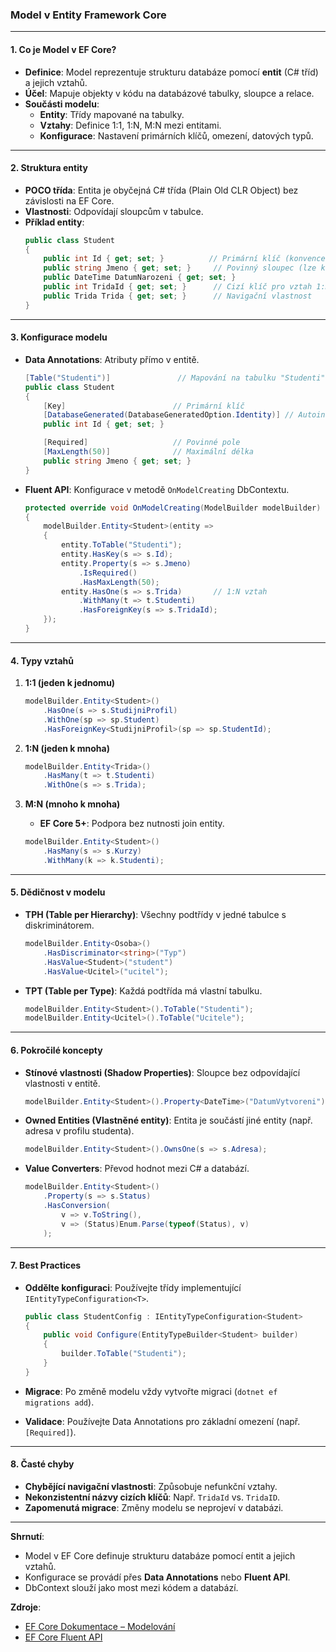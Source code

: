 
### Model v Entity Framework Core

---

#### **1. Co je Model v EF Core?**  

- **Definice**: Model reprezentuje strukturu databáze pomocí **entit** (C# tříd) a jejich vztahů.  
- **Účel**: Mapuje objekty v kódu na databázové tabulky, sloupce a relace.  
- **Součásti modelu**:  
  - **Entity**: Třídy mapované na tabulky.  
  - **Vztahy**: Definice 1:1, 1:N, M:N mezi entitami.  
  - **Konfigurace**: Nastavení primárních klíčů, omezení, datových typů.  

---

#### **2. Struktura entity**  

- **POCO třída**: Entita je obyčejná C# třída (Plain Old CLR Object) bez závislosti na EF Core.  
- **Vlastnosti**: Odpovídají sloupcům v tabulce.  
- **Příklad entity**:  
  ```csharp
  public class Student
  {
      public int Id { get; set; }          // Primární klíč (konvence)
      public string Jmeno { get; set; }     // Povinný sloupec (lze konfigurovat)
      public DateTime DatumNarozeni { get; set; }
      public int TridaId { get; set; }      // Cizí klíč pro vztah 1:N
      public Trida Trida { get; set; }      // Navigační vlastnost
  }
  ```

---

#### **3. Konfigurace modelu**  

- **Data Annotations**: Atributy přímo v entitě.  
  ```csharp
  [Table("Studenti")]               // Mapování na tabulku "Studenti"
  public class Student
  {
      [Key]                        // Primární klíč
      [DatabaseGenerated(DatabaseGeneratedOption.Identity)] // Autoinkrement
      public int Id { get; set; }

      [Required]                   // Povinné pole
      [MaxLength(50)]              // Maximální délka
      public string Jmeno { get; set; }
  }
  ```

- **Fluent API**: Konfigurace v metodě `OnModelCreating` DbContextu.  
  ```csharp
  protected override void OnModelCreating(ModelBuilder modelBuilder)
  {
      modelBuilder.Entity<Student>(entity =>
      {
          entity.ToTable("Studenti");
          entity.HasKey(s => s.Id);
          entity.Property(s => s.Jmeno)
              .IsRequired()
              .HasMaxLength(50);
          entity.HasOne(s => s.Trida)       // 1:N vztah
              .WithMany(t => t.Studenti)
              .HasForeignKey(s => s.TridaId);
      });
  }
  ```

---

#### **4. Typy vztahů**  

1. **1:1 (jeden k jednomu)**  
   ```csharp
   modelBuilder.Entity<Student>()
       .HasOne(s => s.StudijniProfil)
       .WithOne(sp => sp.Student)
       .HasForeignKey<StudijniProfil>(sp => sp.StudentId);
   ```

2. **1:N (jeden k mnoha)**  
   ```csharp
   modelBuilder.Entity<Trida>()
       .HasMany(t => t.Studenti)
       .WithOne(s => s.Trida);
   ```

3. **M:N (mnoho k mnoha)**  
   - **EF Core 5+**: Podpora bez nutnosti join entity.  
   ```csharp
   modelBuilder.Entity<Student>()
       .HasMany(s => s.Kurzy)
       .WithMany(k => k.Studenti);
   ```

---

#### **5. Dědičnost v modelu**  

- **TPH (Table per Hierarchy)**: Všechny podtřídy v jedné tabulce s diskriminátorem.  
  ```csharp
  modelBuilder.Entity<Osoba>()
      .HasDiscriminator<string>("Typ")
      .HasValue<Student>("student")
      .HasValue<Ucitel>("ucitel");
  ```

- **TPT (Table per Type)**: Každá podtřída má vlastní tabulku.  
  ```csharp
  modelBuilder.Entity<Student>().ToTable("Studenti");
  modelBuilder.Entity<Ucitel>().ToTable("Ucitele");
  ```

---

#### **6. Pokročilé koncepty**  

- **Stínové vlastnosti (Shadow Properties)**: Sloupce bez odpovídající vlastnosti v entitě.  
  ```csharp
  modelBuilder.Entity<Student>().Property<DateTime>("DatumVytvoreni");
  ```

- **Owned Entities (Vlastněné entity)**: Entita je součástí jiné entity (např. adresa v profilu studenta).  
  ```csharp
  modelBuilder.Entity<Student>().OwnsOne(s => s.Adresa);
  ```

- **Value Converters**: Převod hodnot mezi C# a databází.  
  ```csharp
  modelBuilder.Entity<Student>()
      .Property(s => s.Status)
      .HasConversion(
          v => v.ToString(),
          v => (Status)Enum.Parse(typeof(Status), v)
      );
  ```

---

#### **7. Best Practices**  

- **Oddělte konfiguraci**: Používejte třídy implementující `IEntityTypeConfiguration<T>`.  
  ```csharp
  public class StudentConfig : IEntityTypeConfiguration<Student>
  {
      public void Configure(EntityTypeBuilder<Student> builder)
      {
          builder.ToTable("Studenti");
      }
  }
  ```

- **Migrace**: Po změně modelu vždy vytvořte migraci (`dotnet ef migrations add`).  
- **Validace**: Používejte Data Annotations pro základní omezení (např. `[Required]`).  

---

#### **8. Časté chyby**  

- **Chybějící navigační vlastnosti**: Způsobuje nefunkční vztahy.  
- **Nekonzistentní názvy cizích klíčů**: Např. `TridaId` vs. `TridaID`.  
- **Zapomenutá migrace**: Změny modelu se neprojeví v databázi.  

---

**Shrnutí**:  
- Model v EF Core definuje strukturu databáze pomocí entit a jejich vztahů.  
- Konfigurace se provádí přes **Data Annotations** nebo **Fluent API**.  
- DbContext slouží jako most mezi kódem a databází.  

**Zdroje**:  
- [EF Core Dokumentace – Modelování](https://learn.microsoft.com/en-us/ef/core/modeling/)  
- [EF Core Fluent API](https://learn.microsoft.com/en-us/ef/core/modeling/#fluent-api)
